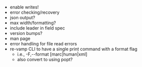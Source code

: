 * enable writes!
* error checking/recovery
* json output?
* max width/formatting?
* include leader in field spec
* version bumps?
* man page
* error handling for file read errors
* re-vamp CLI to have a single print command with a format flag
  * i.e., -F,--format [marc|human|xml]
  * also convert to using popt?
